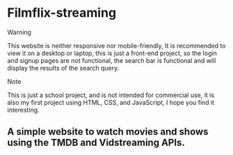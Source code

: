 # Filmflix-streaming
> [!WARNING]
> This website is neither responsive nor mobile-friendly, It is recommended to view it on a desktop or laptop, this is just a front-end project, so the login and signup pages are not functional, the search bar is functional and will display the results of the search query.

> [!NOTE]
> This is just a school project, and is not intended for commercial use, it is also my first project using HTML, CSS, and JavaScript, I hope you find it interesting.

## A simple website to watch movies and shows using the TMDB and Vidstreaming APIs.
